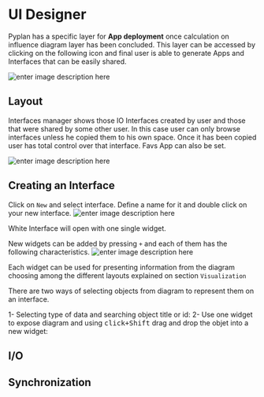 
# UI Designer
Pyplan has a specific layer for **App deployment** once calculation on influence diagram layer has been concluded.
This layer can be accessed by clicking on the following icon and final user is able to generate Apps and Interfaces that can be easily shared.

![enter image description here](http://img.pyplan.org/UI_interfaces.png)
## Layout
Interfaces manager shows those IO Interfaces created by user and those that were  shared by some other user. In this case user can only browse interfaces unless he copied them to his own space.
Once it has been copied user has total control over that interface.
Favs App can also be set.

![enter image description here](http://img.pyplan.org/Ui_layout.png)

## Creating an Interface
Click on `New` and select interface. 
Define a name for it and double click on your new interface.
![enter image description here](http://img.pyplan.org/Ui_new_interface.png)

White Interface will open with one single widget.

New widgets can be added by pressing `+` and each of  them has the following characteristics.
![enter image description here](http://img.pyplan.org/Ui_blanck_interface.png)

Each widget can be used for presenting information from the diagram choosing among the different layouts explained on section  `Visualization` 

There are two ways of selecting objects from diagram to represent them on an interface.

1- Selecting type of data and searching object title or id:
2- Use one widget to expose diagram and using <kbd>click+Shift</kbd> drag and drop the objet into a new widget:

## I/O 
## Synchronization

<!--stackedit_data:
eyJoaXN0b3J5IjpbLTc0MjE3OTQxLDIzMTY2NDU3OCwtNzk2MD
E2OTksLTY0NjIzMDUyMiwxOTUxODU2MTMzLC0xMTA1MTgzNDky
LC0xOTUwNDI1MjU5LDE0NjI2ODQ1NTYsLTE4NzczMTI4MzEsNT
U1OTIzMjQ2LDE1Njk5OTgzNzEsLTE4NzczMTI4MzEsLTE3Mjg2
ODE0Ml19
-->